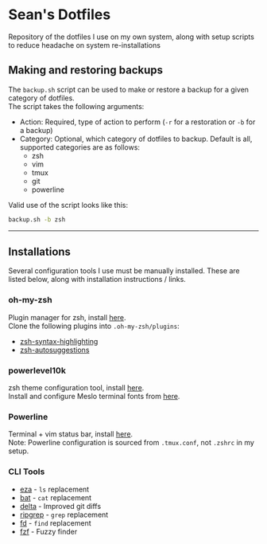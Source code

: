 # Sean's Dotfiles

Repository of the dotfiles I use on my own system, along with setup scripts to reduce headache on system re-installations

## Making and restoring backups
The `backup.sh` script can be used to make or restore a backup for a given category of dotfiles.\
The script takes the following arguments:
- Action: Required, type of action to perform (`-r` for a restoration or `-b` for a backup)
- Category: Optional, which category of dotfiles to backup. Default is all, supported categories are as follows:
  - zsh
  - vim
  - tmux
  - git
  - powerline

Valid use of the script looks like this:
```bash
backup.sh -b zsh
```
---

## Installations
Several configuration tools I use must be manually installed. These are listed below, along with installation instructions / links.

### oh-my-zsh
Plugin manager for zsh, install [here](https://ohmyz.sh/#install).\
Clone the following plugins into `.oh-my-zsh/plugins`:
  - [zsh-syntax-highlighting](https://github.com/zsh-users/zsh-syntax-highlighting)
  - [zsh-autosuggestions](https://github.com/zsh-users/zsh-autosuggestions)

### powerlevel10k
zsh theme configuration tool, install [here](https://github.com/romkatv/powerlevel10k#oh-my-zsh=).\
Install and configure Meslo terminal fonts from [here](https://www.nerdfonts.com/font-downloads).

### Powerline
Terminal + vim status bar, install [here](https://powerline.readthedocs.io/en/master/installation/linux.html).\
Note: Powerline configuration is sourced from `.tmux.conf`, not `.zshrc` in my setup.

### CLI Tools
- [eza](https://github.com/eza-community/eza) - `ls` replacement
- [bat](https://github.com/sharkdp/bat) - `cat` replacement
- [delta](https://github.com/dandavison/delta) - Improved git diffs
- [ripgrep](https://github.com/BurntSushi/ripgrep) - `grep` replacement
- [fd](https://github.com/sharkdp/fd) - `find` replacement
- [fzf](https://github.com/junegunn/fzf) - Fuzzy finder

